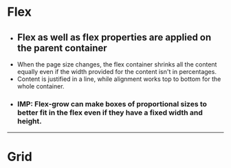 
# Flex

- ## Flex as well as flex properties are applied on the parent container
- When the page size changes, the flex container shrinks all the content equally even if the width provided for the content isn't in percentages.
- Content is justified in a line, while alignment works top to bottom for the whole container.
- ### IMP: Flex-grow  can make boxes of proportional sizes to better  fit in the flex even if they have a fixed width and height.

****

# Grid



